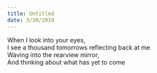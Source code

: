 ```yaml
---
title: Untitled
date: 3/30/2019
---
```


When I look into your eyes,  
I see a thousand tomorrows reflecting back at me  
Waving into the rearview mirror,  
And thinking about what has yet to come